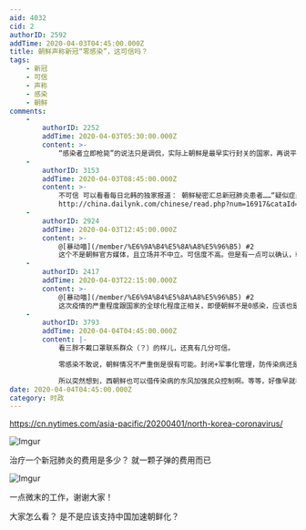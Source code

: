 ```yaml
---
aid: 4032
cid: 2
authorID: 2592
addTime: 2020-04-03T04:45:00.000Z
title: 朝鲜声称新冠“零感染”，这可信吗？
tags:
    - 新冠
    - 可信
    - 声称
    - 感染
    - 朝鲜
comments:
    -
        authorID: 2252
        addTime: 2020-04-03T05:30:00.000Z
        content: >-
            “感染者立即枪毙”的说法只是调侃，实际上朝鲜是最早实行封关的国家，再说平时去朝鲜的外国人基本上都是中国人，朝鲜封关后，在朝中国人恐怕第一时间就被赶回去了。而且即使中国人在朝鲜也不能随便乱逛，也就避免了病毒扩散的可能，朝鲜完全可以做到本土“零感染”。
    -
        authorID: 3153
        addTime: 2020-04-03T08:45:00.000Z
        content: >-
            不可信 可以看看每日北韩的独家报道： 朝鲜秘密汇总新冠肺炎患者……“疑似症患者死亡23例”
            http://china.dailynk.com/chinese/read.php?num=16917&cataId=nk00600
    -
        authorID: 2924
        addTime: 2020-04-03T12:45:00.000Z
        content: >-
            @[暴动喵](/member/%E6%9A%B4%E5%8A%A8%E5%96%B5) #2
            这个不是朝鲜官方媒体，且立场并不中立。可信度不高。但是有一点可以确认，朝鲜是最早进行封锁的，且有国内报道过朝鲜枪毙违反防疫规定的官员。所以零确诊不是不可能。
    -
        authorID: 2417
        addTime: 2020-04-03T22:15:00.000Z
        content: >-
            @[暴动喵](/member/%E6%9A%B4%E5%8A%A8%E5%96%B5) #2
            这次疫情的严重程度跟国家的全球化程度正相关，即便朝鲜不是0感染，应该也是感染人数较少的国家之一。不用过分关注“0感染”这种噱头，像朝鲜这样的国家，能控制在二三百左右，就已经很不错了。
    -
        authorID: 3793
        addTime: 2020-04-04T04:45:00.000Z
        content: |-
            看三胖不戴口罩联系群众（？）的样儿，还真有几分可信。

            零感染不敢说，朝鲜情况不严重倒是很有可能。封闭+军事化管理，防传染病还是有效的。

            所以突然想到，西朝鲜也可以借传染病的东风加强民众控制啊。等等，好像早就在这样干了哦。╮(╯▽╰)╭
date: 2020-04-04T04:45:00.000Z
category: 时政
---
```


https://cn.nytimes.com/asia-pacific/20200401/north-korea-coronavirus/

![Imgur](https://i.imgur.com/atnEqdD.jpg)

治疗一个新冠肺炎的费用是多少？ 就一颗子弹的费用而已

![Imgur](https://i.imgur.com/xXkytkF.jpg)

一点微末的工作，谢谢大家！

大家怎么看？ 是不是应该支持中国加速朝鲜化？
